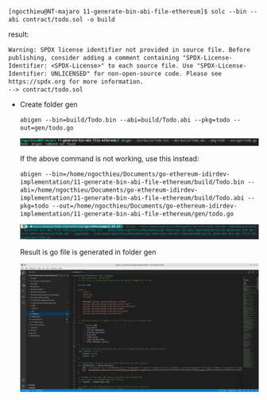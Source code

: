 ```console
[ngocthieu@NT-majaro 11-generate-bin-abi-file-ethereum]$ solc --bin --abi contract/todo.sol -o build
```
 
result:
```console
Warning: SPDX license identifier not provided in source file. Before publishing, consider adding a comment containing "SPDX-License-Identifier: <SPDX-License>" to each source file. Use "SPDX-License-Identifier: UNLICENSED" for non-open-source code. Please see https://spdx.org for more information.
--> contract/todo.sol
```

- Create folder gen
  
  ```console
  abigen --bin=build/Todo.bin --abi=build/Todo.abi --pkg=todo --out=gen/todo.go
  ```
  <img src="/11-generate-bin-abi-file-ethereum/err%20abigen.png">

  If the above command is not working, use this instead:

  ```console
  abigen --bin=/home/ngocthieu/Documents/go-ethereum-idirdev-implementation/11-generate-bin-abi-file-ethereum/build/Todo.bin --abi=/home/ngocthieu/Documents/go-ethereum-idirdev-implementation/11-generate-bin-abi-file-ethereum/build/Todo.abi --pkg=todo --out=/home/ngocthieu/Documents/go-ethereum-idirdev-implementation/11-generate-bin-abi-file-ethereum/gen/todo.go
  ```

  <img src="/11-generate-bin-abi-file-ethereum/abigen.png">
   
  Result is go file is generated in folder gen

  <img src="/11-generate-bin-abi-file-ethereum/abigen result.png">
